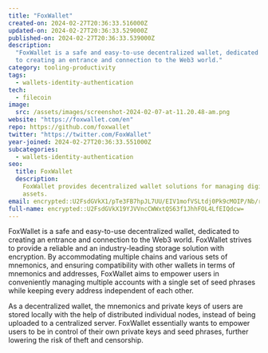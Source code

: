 ```yaml
---
title: "FoxWallet"
created-on: 2024-02-27T20:36:33.516000Z
updated-on: 2024-02-27T20:36:33.529000Z
published-on: 2024-02-27T20:36:33.539000Z
description:
  "FoxWallet is a safe and easy-to-use decentralized wallet, dedicated
  to creating an entrance and connection to the Web3 world."
category: tooling-productivity
tags:
  - wallets-identity-authentication
tech:
  - filecoin
image:
  src: /assets/images/screenshot-2024-02-07-at-11.20.48-am.png
website: "https://foxwallet.com/en"
repo: https://github.com/foxwallet
twitter: "https://twitter.com/FoxWallet"
year-joined: 2024-02-27T20:36:33.551000Z
subcategories:
  - wallets-identity-authentication
seo:
  title: FoxWallet
  description:
    FoxWallet provides decentralized wallet solutions for managing digital
    assets.
email: encrypted::U2FsdGVkX1/pTe3FB7hpJL7UU/EIV1mofVSLtdj0Pk9cMOIP/Nb/rfiGf8XdBP9f
full-name: encrypted::U2FsdGVkX19YJVVncCWWxtQS63f1JhhFOL4LfEIQdcw=
---
```


FoxWallet is a safe and easy-to-use decentralized wallet, dedicated to creating an entrance and connection to the Web3 world. FoxWallet strives to provide a reliable and an industry-leading storage solution with encryption. By accommodating multiple chains and various sets of mnemonics, and ensuring compatibility with other wallets in terms of mnemonics and addresses, FoxWallet aims to empower users in conveniently managing multiple accounts with a single set of seed phrases while keeping every address independent of each other.

As a decentralized wallet, the mnemonics and private keys of users are stored locally with the help of distributed individual nodes, instead of being uploaded to a centralized server. FoxWallet essentially wants to empower users to be in control of their own private keys and seed phrases, further lowering the risk of theft and censorship.
